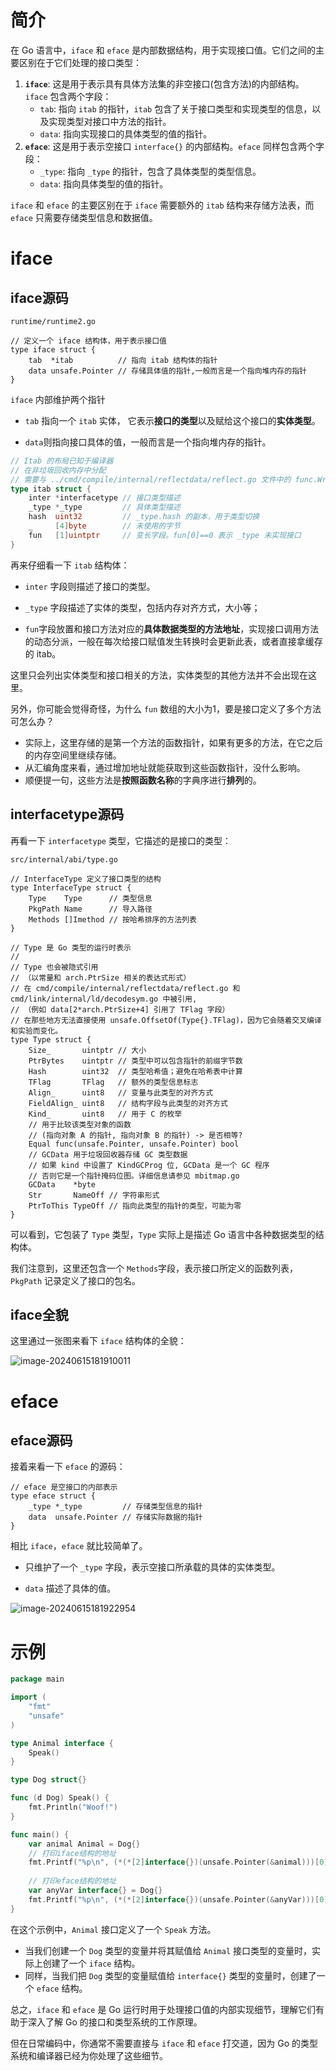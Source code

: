 # 简介

在 Go 语言中，`iface` 和 `eface` 是内部数据结构，用于实现接口值。它们之间的主要区别在于它们处理的接口类型：

1. **`iface`**: 这是用于表示具有具体方法集的非空接口(包含方法)的内部结构。`iface` 包含两个字段：
   - `tab`: 指向 `itab` 的指针，`itab` 包含了关于接口类型和实现类型的信息，以及实现类型对接口中方法的指针。
   - `data`: 指向实现接口的具体类型的值的指针。
2. **`eface`**: 这是用于表示空接口 `interface{}` 的内部结构。`eface` 同样包含两个字段：
   - `_type`: 指向 `_type` 的指针，包含了具体类型的类型信息。
   - `data`: 指向具体类型的值的指针。

`iface` 和 `eface` 的主要区别在于 `iface` 需要额外的 `itab` 结构来存储方法表，而 `eface` 只需要存储类型信息和数据值。



# iface

## iface源码

`runtime/runtime2.go`

```golang
// 定义一个 iface 结构体，用于表示接口值
type iface struct {
	tab  *itab          // 指向 itab 结构体的指针
	data unsafe.Pointer // 存储具体值的指针,一般而言是一个指向堆内存的指针
}
```

`iface` 内部维护两个指针

- `tab` 指向一个 `itab` 实体， 它表示**接口的类型**以及赋给这个接口的**实体类型**。

- `data`则指向接口具体的值，一般而言是一个指向堆内存的指针。

```go
// Itab 的布局已知于编译器
// 在非垃圾回收内存中分配
// 需要与 ../cmd/compile/internal/reflectdata/reflect.go 文件中的 func.WriteTabs 函数保持同步
type itab struct {
	inter *interfacetype // 接口类型描述
	_type *_type         // 具体类型描述
	hash  uint32         // _type.hash 的副本，用于类型切换
	_     [4]byte        // 未使用的字节
	fun   [1]uintptr     // 变长字段。fun[0]==0 表示 _type 未实现接口
}
```

再来仔细看一下 `itab` 结构体：

- `inter` 字段则描述了接口的类型。

- `_type` 字段描述了实体的类型，包括内存对齐方式，大小等；
- `fun`字段放置和接口方法对应的**具体数据类型的方法地址**，实现接口调用方法的动态分派，一般在每次给接口赋值发生转换时会更新此表，或者直接拿缓存的
  itab。

这里只会列出实体类型和接口相关的方法，实体类型的其他方法并不会出现在这里。

另外，你可能会觉得奇怪，为什么 `fun` 数组的大小为1，要是接口定义了多个方法可怎么办？

- 实际上，这里存储的是第一个方法的函数指针，如果有更多的方法，在它之后的内存空间里继续存储。
- 从汇编角度来看，通过增加地址就能获取到这些函数指针，没什么影响。
- 顺便提一句，这些方法是**按照函数名称**的字典序进行**排列**的。



## interfacetype源码

再看一下 `interfacetype` 类型，它描述的是接口的类型：

`src/internal/abi/type.go`

```golang
// InterfaceType 定义了接口类型的结构
type InterfaceType struct {
	Type    Type      // 类型信息
	PkgPath Name      // 导入路径
	Methods []Imethod // 按哈希排序的方法列表
}

// Type 是 Go 类型的运行时表示
//
// Type 也会被隐式引用
// （以常量和 arch.PtrSize 相关的表达式形式）
// 在 cmd/compile/internal/reflectdata/reflect.go 和 cmd/link/internal/ld/decodesym.go 中被引用,
// （例如 data[2*arch.PtrSize+4] 引用了 TFlag 字段）
// 在那些地方无法直接使用 unsafe.OffsetOf(Type{}.TFlag)，因为它会随着交叉编译和实验而变化。
type Type struct {
	Size_       uintptr // 大小
	PtrBytes    uintptr // 类型中可以包含指针的前缀字节数
	Hash        uint32  // 类型哈希值；避免在哈希表中计算
	TFlag       TFlag   // 额外的类型信息标志
	Align_      uint8   // 变量与此类型的对齐方式
	FieldAlign_ uint8   // 结构字段与此类型的对齐方式
	Kind_       uint8   // 用于 C 的枚举
	// 用于比较该类型对象的函数
	// (指向对象 A 的指针, 指向对象 B 的指针) -> 是否相等?
	Equal func(unsafe.Pointer, unsafe.Pointer) bool
	// GCData 用于垃圾回收器存储 GC 类型数据
	// 如果 kind 中设置了 KindGCProg 位, GCData 是一个 GC 程序
	// 否则它是一个指针掩码位图。详细信息请参见 mbitmap.go
	GCData    *byte
	Str       NameOff // 字符串形式
	PtrToThis TypeOff // 指向此类型的指针的类型，可能为零
}
```

可以看到，它包装了 `Type` 类型，`Type` 实际上是描述 Go 语言中各种数据类型的结构体。

我们注意到，这里还包含一个 `Methods`字段，表示接口所定义的函数列表， `PkgPath` 记录定义了接口的包名。



## iface全貌

这里通过一张图来看下 `iface` 结构体的全貌：

![image-20240615181910011](../../../picture/image-20240615181910011.png)



# eface

## eface源码

接着来看一下 `eface` 的源码：

```golang
// eface 是空接口的内部表示
type eface struct {
	_type *_type         // 存储类型信息的指针
	data  unsafe.Pointer // 存储实际数据的指针
}
```

相比 `iface`，`eface` 就比较简单了。

- 只维护了一个 `_type` 字段，表示空接口所承载的具体的实体类型。

- `data` 描述了具体的值。

![image-20240615181922954](../../../picture/image-20240615181922954.png)



# 示例

```go
package main

import (
	"fmt"
	"unsafe"
)

type Animal interface {
	Speak()
}

type Dog struct{}

func (d Dog) Speak() {
	fmt.Println("Woof!")
}

func main() {
	var animal Animal = Dog{}
	// 打印iface结构的地址
	fmt.Printf("%p\n", (*(*[2]interface{})(unsafe.Pointer(&animal)))[0])
    
	// 打印eface结构的地址
	var anyVar interface{} = Dog{}
	fmt.Printf("%p\n", (*(*[2]interface{})(unsafe.Pointer(&anyVar)))[0])
}
```

在这个示例中，`Animal` 接口定义了一个 `Speak` 方法。

- 当我们创建一个 `Dog` 类型的变量并将其赋值给 `Animal` 接口类型的变量时，实际上创建了一个 `iface` 结构。
- 同样，当我们把 `Dog` 类型的变量赋值给 `interface{}` 类型的变量时，创建了一个 `eface` 结构。



总之，`iface` 和 `eface` 是 Go 运行时用于处理接口值的内部实现细节，理解它们有助于深入了解 Go 的接口和类型系统的工作原理。

但在日常编码中，你通常不需要直接与 `iface` 和 `eface` 打交道，因为 Go 的类型系统和编译器已经为你处理了这些细节。
